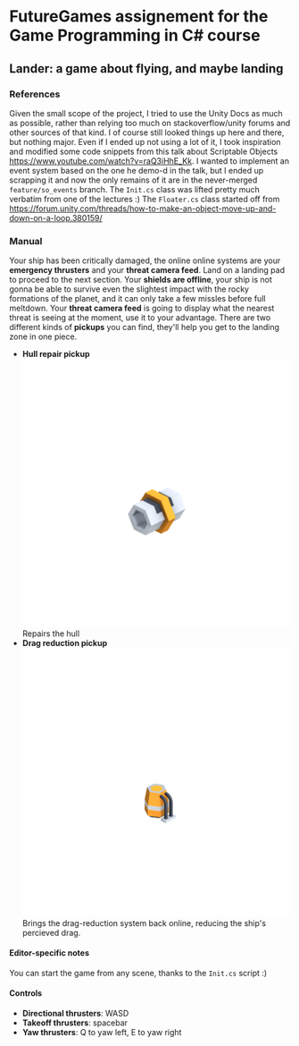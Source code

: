 # FutureGames assignement for the Game Programming in C# course
## Lander: a game about flying, and maybe landing

### References
Given the small scope of the project, I tried to use the Unity Docs as much as possible, rather than relying too much on stackoverflow/unity forums and other sources of that kind. I of course still looked things up here and there, but nothing major. 
Even if I ended up not using a lot of it, I took inspiration and modified some code snippets from this talk about Scriptable Objects https://www.youtube.com/watch?v=raQ3iHhE_Kk. I wanted to implement an event system based on the one he demo-d in the talk, but I ended up scrapping it and now the only remains of it are in the never-merged `feature/so_events` branch.
The `Init.cs` class was lifted pretty much verbatim from one of the lectures :\)
The `Floater.cs` class started off from https://forum.unity.com/threads/how-to-make-an-object-move-up-and-down-on-a-loop.380159/

### Manual
Your ship has been critically damaged, the online online systems are your **emergency thrusters** and your **threat camera feed**. Land on a landing pad to proceed to the next section. Your **shields are offline**, your ship is not gonna be able to survive even the slightest impact with the rocky formations of the planet, and it can only take a few missles before full meltdown. Your **threat camera feed** is going to display what the nearest threat is seeing at the moment, use it to your advantage.
There are two different kinds of **pickups** you can find, they'll help you get to the landing zone in one piece.
- **Hull repair pickup** ![Hull Repair Pickup](pickup_health.png) Repairs the hull
- **Drag reduction pickup** ![Hull Repair Pickup](pickup_drag.png) Brings the drag-reduction system back online, reducing the ship's percieved drag.

#### Editor-specific notes
You can start the game from any scene, thanks to the `Init.cs` script :\)


#### Controls
- **Directional thrusters**: WASD
- **Takeoff thrusters**: spacebar
- **Yaw thrusters**: Q to yaw left, E to yaw right